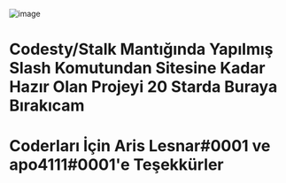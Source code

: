 ![image](https://user-images.githubusercontent.com/97904458/221271293-be8b6f9e-b10a-41a5-8e9a-38a3a8b512b5.png)

# Codesty/Stalk Mantığında Yapılmış Slash Komutundan Sitesine Kadar Hazır Olan Projeyi 20 Starda Buraya Bırakıcam

# Coderları İçin Aris Lesnar#0001 ve apo4111#0001'e Teşekkürler

